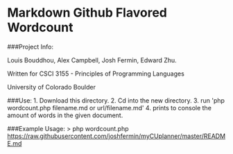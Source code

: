 Markdown Github Flavored Wordcount
===========

###Project Info:
<p>Louis Bouddhou, Alex Campbell, Josh Fermin, Edward Zhu.</p>
<p>Written for CSCI 3155 - Principles of Programming Languages</p>
<p>University of Colorado Boulder</p>


###Use:
	1. Download this directory.
	2. Cd into the new directory.
	3. run 'php wordcount.php filename.md or url/filename.md'
	4. prints to console the amount of words in the given document.

###Example Usage:
	> php wordcount.php https://raw.githubusercontent.com/joshfermin/myCUplanner/master/README.md


